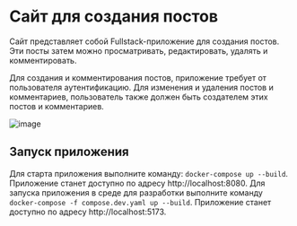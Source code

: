 # Сайт для создания постов
Сайт представляет собой Fullstack-приложение для создания постов. Эти посты затем можно просматривать, редактировать, удалять и комментировать.

Для создания и комментирования постов, приложение требует от пользователя аутентификацию. Для изменения и удаления постов и комментариев, пользователь также должен быть создателем этих постов и комментариев.

![image](https://github.com/nikitin-rus/Posts_Website/assets/115501654/2384d648-b44a-4c07-9407-c79b736ce49d)

## Запуск приложения

Для старта приложения выполните команду: `docker-compose up --build`. Приложение станет доступно по адресу http://localhost:8080.
Для запуска приложения в среде для разработки выполните команду `docker-compose -f compose.dev.yaml up --build`. Приложение станет доступно по адресу http://localhost:5173.
